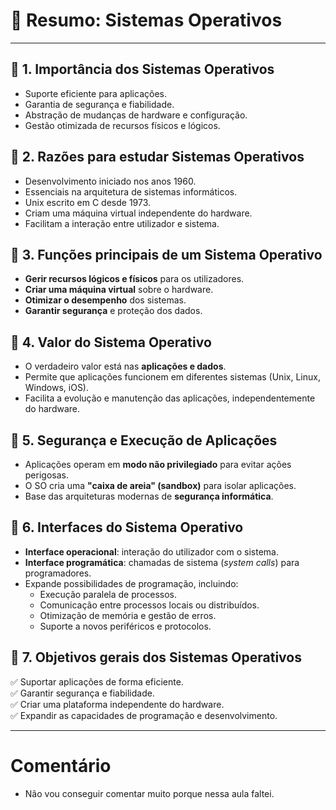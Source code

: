 # 📌 Resumo: Sistemas Operativos

---

## 📍 1. Importância dos Sistemas Operativos
- Suporte eficiente para aplicações.
- Garantia de segurança e fiabilidade.
- Abstração de mudanças de hardware e configuração.
- Gestão otimizada de recursos físicos e lógicos.

## 📍 2. Razões para estudar Sistemas Operativos
- Desenvolvimento iniciado nos anos 1960.
- Essenciais na arquitetura de sistemas informáticos.
- Unix escrito em C desde 1973.
- Criam uma máquina virtual independente do hardware.
- Facilitam a interação entre utilizador e sistema.

## 📍 3. Funções principais de um Sistema Operativo
- **Gerir recursos lógicos e físicos** para os utilizadores.
- **Criar uma máquina virtual** sobre o hardware.
- **Otimizar o desempenho** dos sistemas.
- **Garantir segurança** e proteção dos dados.

## 📍 4. Valor do Sistema Operativo
- O verdadeiro valor está nas **aplicações e dados**.
- Permite que aplicações funcionem em diferentes sistemas (Unix, Linux, Windows, iOS).
- Facilita a evolução e manutenção das aplicações, independentemente do hardware.

## 📍 5. Segurança e Execução de Aplicações
- Aplicações operam em **modo não privilegiado** para evitar ações perigosas.
- O SO cria uma **"caixa de areia" (sandbox)** para isolar aplicações.
- Base das arquiteturas modernas de **segurança informática**.

## 📍 6. Interfaces do Sistema Operativo
- **Interface operacional**: interação do utilizador com o sistema.
- **Interface programática**: chamadas de sistema (*system calls*) para programadores.
- Expande possibilidades de programação, incluindo:
  - Execução paralela de processos.
  - Comunicação entre processos locais ou distribuídos.
  - Otimização de memória e gestão de erros.
  - Suporte a novos periféricos e protocolos.

## 📍 7. Objetivos gerais dos Sistemas Operativos
✅ Suportar aplicações de forma eficiente.  
✅ Garantir segurança e fiabilidade.  
✅ Criar uma plataforma independente do hardware.  
✅ Expandir as capacidades de programação e desenvolvimento.  

---

# Comentário
- Não vou conseguir comentar muito porque nessa aula faltei.

